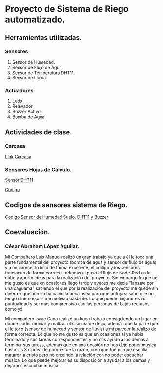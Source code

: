 # Proyecto de Sistema de Riego automatizado.

## Herramientas utilizadas. 

### Sensores  

1. Sensor de Humedad.
2. Sensor de Flujo de Agua.
3. Sensor de Temperatura DHT11.
4. Sensor de Lluvia.

### Actuadores

1. Leds
2. Relevador
3. Buzzer Activo
4. Bomba de Agua

## Actividades de clase.

### Carcasa

[Link Carcasa]()

### Sensores Hojas de Cálculo.

[Sensor DHT11]()

[Codigo](/CodigoActividadesClase/TemperaturaHojaDeCalculo.py)

## Codigos de sensores sistema de Riego.

[Codigo Sensor de Humedad Suelo, DHT11 y Buzzer](/CodigoSistemaRiego/CodigoFinalDHT11_Humedad_Buzzer.py)

## Coevaluación.

### César Abraham López Aguilar.

Mi Compañero Luis Manuel realizó un gran trabajo ya que a él le toco una parte fundamental del proyecto (bomba de agua y sensor de flujo de agua) y a mi parecer lo hizo de forma excelente, el codigo y los sensores funcionan de forma correcta, además el puso el flujo de Node-Red en la nube y aporto ideas para la realización del proyecto. Sin embargo lo que no me gusto es que en ocasiones llego tarde y aveces me decia "lanzate por una caguama" sabiendo él que por la realización del proyecto me quede sin dinero y que aún no ha caido la beca osea para que antoja si sabe que no tengo dinero eso si me molesto bastante. Lo que puede mejorar es su puntualidad y ser más comprensivo con las personas de bajos recursos como yo.

Mi compañero Isaac Cano realizó un buen trabajo consiguiendo un lugar en donde poder montar y realizar el sistema de riego, además que la parte que el le toco (sensor de humedad y sensor de lluvia) a mi parecer la realizo de forma correcta. Lo que no me gusto es que en ocasiones el ya había terminado y sus tareas correspondientes y no nos ayudo a los demás a terminar sus tareas, además que en una ocasión no nos dejo poner musica hasta las 3 ni idea de porque fue la razón, creo que fué porque ese dia mataron a cristo pero no enteindo la relación con no poder escuchar musica. Lo que puede mejorar es su disposición a ayudar a los demás y dejarnos escuchar musica.